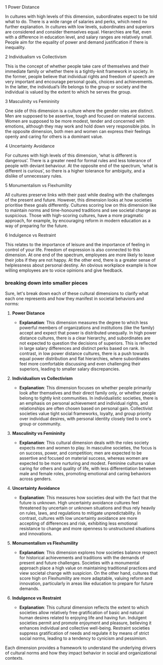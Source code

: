 



1 Power Distance

In cultures with high levels of this dimension, subordinates expect to be told what to do. There is a wide range of salaries and perks, which need no further explanation. In cultures with low levels, subordinates and superiors are considered and consider themselves equal. Hierarchies are flat, even with a difference in education level, and salary ranges are relatively small. People aim for the equality of power and demand justification if there is inequality.

2 Individualism vs Collectivism

This is the concept of whether people take care of themselves and their immediate family or whether there is a tightly-knit framework in society. In the former, people believe that individual rights and freedom of speech are very important and encourage personal goals, choices and achievements. In the latter, the individual’s life belongs to the group or society and the individual is valued by the extent to which he serves the group.

3 Masculinity vs Femininity

One side of this dimension is a culture where the gender roles are distinct. Men are supposed to be assertive, tough and focused on material success. Women are supposed to be more modest, tender and concerned with emotions, although they may work and hold down very responsible jobs. In the opposite dimension, both men and women can express their feelings openly and caring for others is a dominant value.

4 Uncertainty Avoidance

For cultures with high levels of this dimension, ‘what is different is dangerous’. There is a greater need for formal rules and less tolerance of people with deviant behaviour. At the opposite end of the spectrum, ‘what is different is curious’, so there is a higher tolerance for ambiguity, and a dislike of unnecessary rules.

5 Monumentalism vs Flexhumility

All cultures preserve links with their past while dealing with the challenges of the present and future. However, this dimension looks at how societies prioritise these goals differently. Cultures scoring low on this dimension like to maintain norms and time-honoured traditions and see societal change as suspicious. Those with high-scoring cultures, have a more pragmatic approach, for example, by encouraging reform in modern education as a way of preparing for the future.

6 Indulgence vs Restraint

This relates to the importance of leisure and the importance of feeling in control of your life. Freedom of expression is also connected to this dimension. At one end of the spectrum, employees are more likely to leave their jobs if they are not happy. At the other end, there is a greater sense of helplessness about personal destiny. An obvious workplace example is how willing employees are to voice opinions and give feedback.

### breaking down into smaller pieces

Sure, let's break down each of these cultural dimensions to clarify what each one represents and how they manifest in societal behaviors and norms:

1. **Power Distance**
   - **Explanation**: This dimension measures the degree to which less powerful members of organizations and institutions (like the family) accept and expect that power is distributed unequally. In high power distance cultures, there is a clear hierarchy, and subordinates are not expected to question the decisions of superiors. This is reflected in large salary differences and distinct perks based on rank. In contrast, in low power distance cultures, there is a push towards equal power distribution and flat hierarchies, where subordinates feel more comfortable discussing and even challenging their superiors, leading to smaller salary discrepancies.

2. **Individualism vs Collectivism**
   - **Explanation**: This dimension focuses on whether people primarily look after themselves and their direct family only, or whether people belong to tightly knit communities. In individualistic societies, there is an emphasis on personal achievement and individual rights, and relationships are often chosen based on personal gain. Collectivist societies value tight social frameworks, loyalty, and group priority over individual desires, with personal identity closely tied to one's group or community.

3. **Masculinity vs Femininity**
   - **Explanation**: This cultural dimension deals with the roles society expects men and women to play. In masculine societies, the focus is on success, power, and competition; men are expected to be assertive and focused on material success, whereas women are expected to be more nurturing and modest. Feminine cultures value caring for others and quality of life, with less differentiation between male and female roles, promoting emotional and caring behaviors across genders.

4. **Uncertainty Avoidance**
   - **Explanation**: This measures how societies deal with the fact that the future is unknown. High uncertainty avoidance cultures feel threatened by uncertain or unknown situations and thus rely heavily on rules, laws, and regulations to mitigate unpredictability. In contrast, cultures with low uncertainty avoidance are more accepting of differences and risk, exhibiting less emotional resistance to change and more openness to unstructured situations and innovations.

5. **Monumentalism vs Flexhumility**
   - **Explanation**: This dimension explores how societies balance respect for historical achievements and traditions with the demands of present and future challenges. Societies with a monumental approach place a high value on maintaining traditional practices and view societal change with suspicion. On the other hand, cultures that score high on Flexhumility are more adaptable, valuing reform and innovation, particularly in areas like education to prepare for future demands.

6. **Indulgence vs Restraint**
   - **Explanation**: This cultural dimension reflects the extent to which societies allow relatively free gratification of basic and natural human desires related to enjoying life and having fun. Indulgent societies permit and promote enjoyment and pleasure, believing it enhances individual and collective well-being. Restraint societies suppress gratification of needs and regulate it by means of strict social norms, leading to a tendency to cynicism and pessimism. 

Each dimension provides a framework to understand the underlying drivers of cultural norms and how they impact behavior in social and organizational contexts.